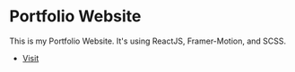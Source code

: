 # Portfolio Website

This is my Portfolio Website. It's using ReactJS, Framer-Motion, and SCSS.


- [Visit](https://maeve.de)
